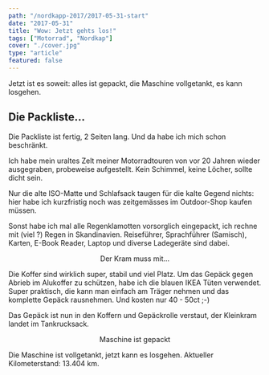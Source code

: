 ```yaml
---
path: "/nordkapp-2017/2017-05-31-start"
date: "2017-05-31"
title: "Wow: Jetzt gehts los!"
tags: ["Motorrad", "Nordkap"]
cover: "./cover.jpg"
type: "article"
featured: false
---
```


Jetzt ist es soweit: alles ist gepackt, die Maschine vollgetankt, es kann losgehen.

## Die Packliste...

Die Packliste ist fertig, 2 Seiten lang. Und da habe ich mich schon beschränkt.

Ich habe mein uraltes Zelt meiner Motorradtouren von vor 20 Jahren wieder ausgegraben, probeweise aufgestellt. Kein Schimmel, keine Löcher, sollte dicht sein. 

Nur die alte ISO-Matte und Schlafsack taugen für die kalte Gegend nichts: hier habe ich kurzfristig noch was zeitgemässes im Outdoor-Shop kaufen müssen.

Sonst habe ich mal alle Regenklamotten vorsorglich eingepackt, ich rechne mit (viel ?) Regen in Skandinavien. Reiseführer, Sprachführer (Samisch), Karten, E-Book Reader, Laptop und diverse Ladegeräte sind dabei.

<rehype-image src="IMG_1103.JPG"><center>Der Kram muss mit...</center></rehype-image>

Die Koffer sind wirklich super, stabil und viel Platz. Um das Gepäck gegen Abrieb im Alukoffer zu schützen, habe ich die blauen IKEA Tüten verwendet. Super praktisch, die kann man einfach am Träger nehmen und das komplette Gepäck rausnehmen. Und kosten nur 40 - 50ct ;-)

Das Gepäck ist nun in den Koffern und Gepäckrolle verstaut, der Kleinkram landet im Tankrucksack.

<rehype-image src="IMG_20170531_113622.jpg"><center>Maschine ist gepackt</center></rehype-image>

Die Maschine ist vollgetankt, jetzt kann es losgehen.
Aktueller Kilometerstand: 13.404 km.

<rehype-image src="IMG_1132.JPG"><center></center></rehype-image>

